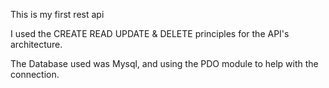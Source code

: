 This is my first rest api

I used the CREATE READ UPDATE & DELETE principles for the API's architecture.

The Database used was Mysql, and using the PDO module to help with the connection. 